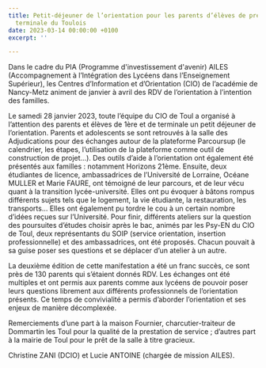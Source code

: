 ```yaml
---
title: Petit-déjeuner de l’orientation pour les parents d’élèves de première et de
  terminale du Toulois
date: 2023-03-14 00:00:00 +0100
excerpt: ''

---
```

Dans le cadre du PIA (Programme d'investissement d'avenir) AILES (Accompagnement à l’Intégration des Lycéens dans l’Enseignement Supérieur), les Centres d’Information et d’Orientation (CIO) de l’académie de Nancy-Metz animent de janvier à avril des RDV de l’orientation à l’intention des familles.

Le samedi 28 janvier 2023, toute l’équipe du CIO de Toul a organisé à l’attention des parents et élèves de 1ère et de terminale un petit déjeuner de l’orientation. Parents et adolescents se sont retrouvés à la salle des Adjudications pour des échanges autour de la plateforme Parcoursup (le calendrier, les étapes, l’utilisation de la plateforme comme outil de construction de projet…). Des outils d’aide à l’orientation ont également été présentés aux familles : notamment Horizons 21ème. Ensuite, deux étudiantes de licence, ambassadrices de l’Université de Lorraine, Océane MULLER et Marie FAURE, ont témoigné de leur parcours, et de leur vécu quant à la transition lycée-université. Elles ont pu évoquer à bâtons rompus différents sujets tels que le logement, la vie étudiante, la restauration, les transports… Elles ont également pu tordre le cou à un certain nombre d’idées reçues sur l’Université. Pour finir, différents ateliers sur la question des poursuites d’études choisir après le bac, animés par les Psy-EN du CIO de Toul, deux représentants du SOIP (service orientation, insertion professionnelle) et des ambassadrices, ont été proposés. Chacun pouvait à sa guise poser ses questions et se déplacer d’un atelier à un autre.

La deuxième édition de cette manifestation a été un franc succès, ce sont près de 130 parents qui s’étaient donnés RDV. Les échanges ont été multiples et ont permis aux parents comme aux lycéens de pouvoir poser leurs questions librement aux différents professionnels de l’orientation présents. Ce temps de convivialité a permis d’aborder l’orientation et ses enjeux de manière décomplexée.

Remerciements d’une part à la maison Fournier, charcutier-traiteur de Dommartin les Toul pour la qualité de la prestation de service ; d’autres part à la mairie de Toul pour le prêt de la salle à titre gracieux.

Christine ZANI (DCIO) et Lucie ANTOINE (chargée de mission AILES).